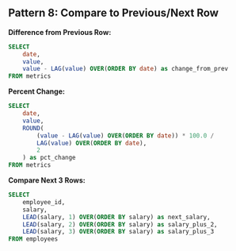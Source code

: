 ## Pattern 8: Compare to Previous/Next Row

**Difference from Previous Row:**
```sql
SELECT 
    date,
    value,
    value - LAG(value) OVER(ORDER BY date) as change_from_prev
FROM metrics
```

**Percent Change:**
```sql
SELECT 
    date,
    value,
    ROUND(
        (value - LAG(value) OVER(ORDER BY date)) * 100.0 / 
        LAG(value) OVER(ORDER BY date),
        2
    ) as pct_change
FROM metrics
```

**Compare Next 3 Rows:**
```sql
SELECT 
    employee_id,
    salary,
    LEAD(salary, 1) OVER(ORDER BY salary) as next_salary,
    LEAD(salary, 2) OVER(ORDER BY salary) as salary_plus_2,
    LEAD(salary, 3) OVER(ORDER BY salary) as salary_plus_3
FROM employees
```
